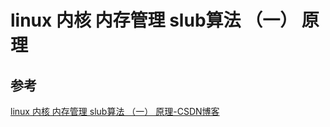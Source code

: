 # linux 内核 内存管理 slub算法 （一） 原理





## 参考

[linux 内核 内存管理 slub算法 （一） 原理-CSDN博客](https://blog.csdn.net/lukuen/article/details/6935068)
